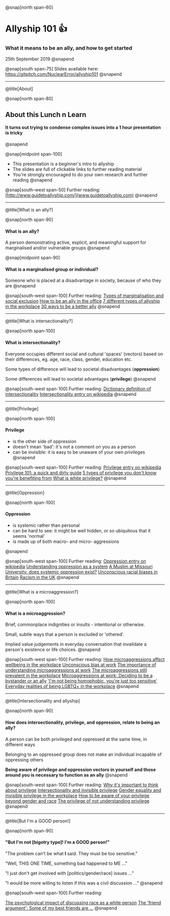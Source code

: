 @snap[north span-60]
# Allyship 101 👍
### What it means to be an ally, and how to get started
25th September 2019
@snapend

@snap[south span-75]
Slides available here:
https://gitpitch.com/NuclearError/allyship101
@snapend

---

@title[About]

@snap[north span-80]
## About this Lunch n Learn
#### It turns out trying to condense complex issues into a 1 hour presentation is tricky
@snapend

@snap[midpoint span-100]
* This presentation is a beginner's intro to allyship
* The slides are full of clickable links to further reading material
* You're strongly encouraged to do your own research and further reading
@snapend

@snap[south-west span-50]
Further reading:
[http://www.guidetoallyship.com/](www.guidetoallyship.com)
@snapend

---

@title[What is an ally?]

@snap[north span-90]
#### What is an ally?  
A person demonstrating active, explicit, and meaningful support for marginalised and/or vulnerable groups
@snapend

@snap[midpoint span-90]
#### What is a marginalised group or individual?   
Someone who is placed at a disadvantage in society, because of who they are
@snapend

@snap[south-west span-100]
Further reading:
[Types of marginalisation and social exclusion](https://en.m.wikipedia.org/wiki/Social_exclusion)
[How to be an ally in the office](https://medium.com/taking-note/how-to-be-an-ally-in-the-office-4d49535370c8)
[7 different types of allyship in the workplace](https://www.themuse.com/advice/what-is-an-ally-7-examples)
[30 ways to be a better ally](https://goodmenproject.com/ethics-values/30-ways-to-be-a-better-ally-hesaid/)
@snapend

---

@title[What is intersectionality?]

@snap[north span-100]
#### What is intersectionality?  
Everyone occupies different social and cultural 'spaces' (vectors) based on their differences, eg. age, race, class, gender, education etc.

Some types of difference will lead to societal disadvantages (**oppression**)

Some differences will lead to societal advantages (**privilege**)
@snapend

@snap[south-west span-100]
Further reading:
[Dictionary definition of intersectionality](https://www.dictionary.com/browse/intersectionality)
[Intersectionality entry on wikipedia](https://en.wikipedia.org/wiki/Intersectionality)
@snapend

---

@title[Privilege]

@snap[north span-100]
#### Privilege 

* is the other side of oppression
* doesn't mean 'bad': it's not a comment on you as a person
* can be invisible: it is easy to be unaware of your own privileges
@snapend

@snap[south-west span-100]
Further reading:
[Privilege entry on wikipedia](https://en.m.wikipedia.org/wiki/Social_privilege)
[Privilege 101: a quick and dirty guide](https://everydayfeminism.com/2014/09/what-is-privilege/)
[5 types of privilege you don't know you're benefiting from](https://www.elitedaily.com/life/privilege-benefiting-from-no-idea/1496370)
[What is white privilege?](https://everydayfeminism.com/2017/06/about-white-privilege-best-of-ef/)
@snapend

---

@title[Oppression]

@snap[north span-100]
#### Oppression 

* is systemic rather than personal
* can be hard to see: it might be well hidden, or so ubiquitous that it seems 'normal'
* is made up of both macro- and micro- aggressions

@snapend

@snap[south-west span-100]
Further reading:
[Oppression entry on wikipedia](https://en.m.wikipedia.org/wiki/Oppression)
[Understanding oppression as a system](https://www.canr.msu.edu/news/understanding_oppression_and_isms_as_a_system)
[A Muslim at Missouri University: does systemic oppression exist?](https://www.huffpost.com/entry/a-muslim-at-mizzou-does-s_b_8539080)
[Unconscious racial biases in Britain](https://www.theguardian.com/uk-news/2018/dec/02/revealed-the-stark-evidence-of-everyday-racial-bias-in-britain)
[Racism in the UK](https://graziadaily.co.uk/life/real-life/racism-uk/)
@snapend

---

@title[What is a microaggression?]

@snap[north span-100]
#### What is a microaggression?

Brief, commonplace indignities or insults - intentional or otherwise.

Small, subtle ways that a person is excluded or 'othered'.

Implied value judgements in everyday conversation that invalidate a person's existence or life choices.
@snapend

@snap[south-west span-100]
Further reading:
[How microaggressions affect wellbeing in the workplace](https://www.forbes.com/sites/pragyaagarwaleurope/2019/03/29/how-microaggressions-can-affect-wellbeing-in-the-workplace/#68ae7e573cb5)
[Unconscious bias at work](https://www.businessinsider.com/microaggression-unconscious-bias-at-work-2018-6)
[The importance of understanding microaggressions at work](https://www.cultureamp.com/blog/the-importance-of-understanding-microaggressions-at-work/)
[The microaggressions still prevalent in the workplace](https://www.forbes.com/sites/biancabarratt/2018/10/28/the-microaggressions-still-prevalent-in-the-workplace/#40aefb89c3b9)
[Microaggressions at work: Deciding to be a bystander or an ally](https://www.vice.com/en_us/article/kzjm9a/microaggressions-at-work)
['I'm not being homophobic, you're just too sensitive'](https://www.buzzfeed.com/hnigatu/19-lgbt-microaggressions-you-hear-on-a-daily-basis)
[Everyday realities of being LGBTQ+ in the workplace](https://www.huffpost.com/entry/coded-language-lgbtq-workplace_n_5bc60816e4b0a8f17ee66530)
@snapend

---

@title[Intersectionality and allyship]

@snap[north span-90]
#### How does intersectionality, privilege, and oppression, relate to being an ally? 

A person can be both privileged and oppressed at the same time, in different ways

Belonging to an oppressed group does not make an individual incapable of oppressing others

**Being aware of privilege and oppression vectors in yourself and those around you is necessary to function as an ally**
@snapend

@snap[south-west span-100]
Further reading:
[Why it's important to think about privilege](https://www.globalcitizen.org/en/content/why-its-important-to-think-about-privilege-and-why/)
[Intersectionality and invisible privilege](http://www.petrieinventory.com/intersectionality-and-invisible-privilege-class-gender-race)
[Gender equality and invisible privilege in the workplace](https://www.theguardian.com/sustainable-business/2016/jun/08/workplace-gender-equality-invisible-privilege)
[How to be aware of your privilege beyond gender and race](https://www.growingintopower.com/blog/how-to-be-aware-of-your-privilege-beyond-gender-and-race)
[The privilege of not understanding privilege](https://www.psychologytoday.com/gb/blog/feeling-our-way/201702/the-privilege-not-understanding-privilege)
@snapend

---

@title[But I'm a GOOD person!]

@snap[north span-90]
#### "But I'm not [bigotry type]! I'm a GOOD person!"

"The problem can't be what **I** said. They must be too sensitive."

"Well, THIS ONE TIME, something bad happened to ME ..."

"I just don't get involved with [politics/gender/race] issues ..."

"I would be more willing to listen if this was a civil discussion ..."
@snapend

@snap[south-west span-100]
Further reading:

[The psychological impact of discussing race as a white person](http://www.gcorr.org/why-its-so-hard-to-talk-to-white-people-about-racism/)
[The 'friend argument': Some of my best friends are ...](https://rationalwiki.org/wiki/Friend_argument)
@snapend

